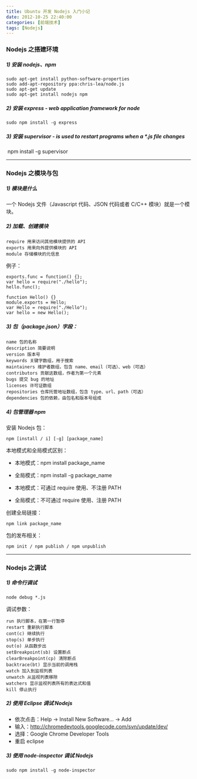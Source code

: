 ```yaml
---
title: Ubuntu 开发 Nodejs 入门小记
date: 2012-10-25 22:40:00
categories: [前端技术]
tags: [Nodejs]
---
```


### Nodejs 之搭建环境

##### 1) 安装 nodejs、npm

    sudo apt-get install python-software-properties
    sudo add-apt-repository ppa:chris-lea/node.js
    sudo apt-get update
    sudo apt-get install nodejs npm

##### 2) 安装 express​ - web application framework for node

    sudo npm install -g express

##### 3) 安装 supervisor - is used to restart programs when a *.js file changes
​
    npm install -g supervisor

___

### Nodejs 之模块与包

##### 1) 模块是什么
一个 Nodejs 文件（Javascript 代码、JSON 代码或者 C/C++ 模块）就是一个模块。

##### 2) 加载、创建模块

    require 用来访问其他模块提供的 API
    exports 用来向外提供模块的 API
    module 存储模块的元信息

例子：

    exports.func = function() {};
    var hello = require("./hello");
    hello.func();
    
    function Hello() {}
    module.exports = Hello;
    var Hello = require("./Hello");
    var hello = new Hello();

##### 3) 包（package.json）字段：

    name 包的名称
    description 简要说明
    version 版本号
    keywords 关键字数组，用于搜索
    ​maintainers 维护者数组，包含 name、email（可选）、web（可选）
    ​contributors 贡献这数组，作者为第一个元素
    bugs 提交 bug 的地址
    licenses 许可证数组
    repositories 仓库托管地址数组，包含 type、url、path（可选）
    dependencies 包的依赖，由包名和版本号组成

##### 4) 包管理器 npm  
安装 Nodejs 包：  

    npm [install / i] [-g] [package_name]
    
本地模式和全局模式区别：

* 本地模式：npm install package_name  
* 全局模式：npm install -g package_name
     
* 本地模式：可通过 require 使用、不注册 PATH  
* 全局模式：不可通过 require 使用、注册 PATH

创建全局链接：
    
    npm link package_name  

包的发布相关：
    
    npm init / npm publish / npm unpublish

___

### Nodejs 之调试

##### 1) 命令行调试  

    node debug *.js  

调试参数：  

    run 执行脚本，在第一行暂停
    restart 重新执行脚本
    cont(c) 继续执行
    stop(s) 单步执行
    out(o) 从函数步出
    setBreakpoint(sb) 设置断点
    clearBreakpoint(cp) 清除断点
    backtrace(bt) 显示当前的调用栈
    watch 加入到监视列表
    unwatch 从监视列表移除
    watchers 显示监视列表所有的表达式和值
    kill 停止执行

##### 2) 使用 Eclipse 调试 Nodejs  
* 依次点击：Help -> Install New Software... -> Add  
* 输入：http://chromedevtools.googlecode.com/svn/update/dev/
* 选择：Google Chrome Developer Tools
* 重启 eclipse

##### 3) 使用 node-inspector 调试 Nodejs

    sudo npm install -g node-inspector